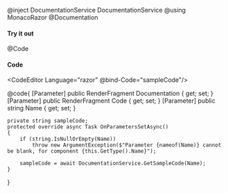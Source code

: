 ﻿@inject DocumentationService DocumentationService
@using MonacoRazor
@Documentation
<h4>Try it out</h4>
@Code
<br />
<h4>Code</h4>

<CodeEditor Language="razor" @bind-Code="sampleCode"/>

@code{
    [Parameter] public RenderFragment Documentation { get; set; }
    [Parameter] public RenderFragment Code { get; set; }
    [Parameter] public string Name { get; set; }

    private string sampleCode;
    protected override async Task OnParametersSetAsync()
    {
        if (string.IsNullOrEmpty(Name))
            throw new ArgumentException($"Parameter {nameof(Name)} cannot be blank, for component {this.GetType().Name}");

        sampleCode = await DocumentationService.GetSampleCode(Name);
    }
}
